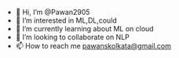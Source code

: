 - 👋 Hi, I’m @Pawan2905
- 👀 I’m interested in ML,DL,could
- 🌱 I’m currently learning about ML on cloud
- 💞️ I’m looking to collaborate on NLP 
- 📫 How to reach me pawanskolkata@gmail.com

<!---
Pawan2905/Pawan2905 is a ✨ special ✨ repository because its `README.md` (this file) appears on your GitHub profile.
You can click the Preview link to take a look at your changes.
--->
